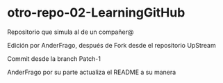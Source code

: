 # otro-repo-02-LearningGitHub

Repositorio que simula al de un compañer@


Edición por AnderFrago, después  de Fork desde el repositorio UpStream

Commit desde la branch Patch-1

AnderFrago por su parte actualiza el README a su manera
